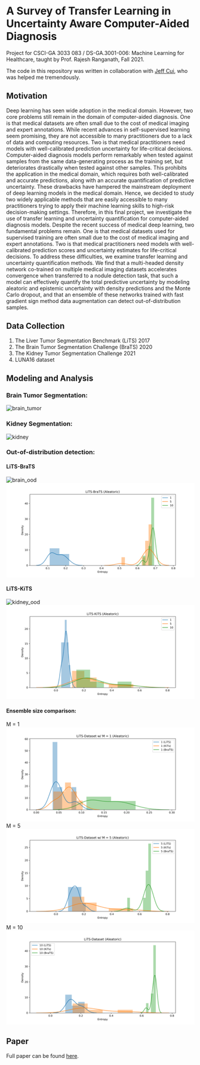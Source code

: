 # A Survey of Transfer Learning in Uncertainty Aware Computer-Aided Diagnosis
Project for CSCI-GA 3033 083 / DS-GA.3001-006: Machine Learning for Healthcare, taught by Prof. Rajesh Ranganath, Fall 2021.

The code in this repository was written in collaboration with [Jeff Cui](https://github.com/jeffacce), who was helped me tremendously.

## Motivation
Deep learning has seen wide adoption in the medical domain. However, two core problems still remain in the domain of computer-aided diagnosis. One is that medical datasets are often small due to the cost of medical imaging and expert annotations. While recent advances in self-supervised learning seem promising, they are not accessible to many practitioners due to a lack of data and computing resources. Two is that medical practitioners need models with well-calibrated prediction uncertainty for life-critical decisions. Computer-aided diagnosis models perform remarkably when tested against samples from the same data-generating process as the training set, but deteriorates drastically when tested against other samples. This prohibits the application in the medical domain, which requires both well-calibrated and accurate predictions, along with an accurate quantification of predictive uncertainty. These drawbacks have hampered the mainstream deployment of deep learning models in the medical domain. Hence, we decided to study two widely applicable methods that are easily accessible to many practitioners trying to apply their machine learning skills to high-risk decision-making settings. Therefore, in this final project, we investigate the use of transfer learning and uncertainty quantification for computer-aided diagnosis models.
Despite the recent success of medical deep learning, two fundamental problems remain. One is that medical datasets used for supervised training are often small due to the cost of medical imaging and expert annotations. Two is that medical practitioners need models with well-calibrated prediction scores and uncertainty estimates for life-critical decisions. To address these difficulties, we examine transfer learning and uncertainty quantification methods. We find that a multi-headed density network co-trained on multiple medical imaging datasets accelerates convergence when transferred to a nodule detection task, that such a model can effectively quantify the total predictive uncertainty by modeling aleatoric and epistemic uncertainty with density predictions and the Monte Carlo dropout, and that an ensemble of these networks trained with fast gradient sign method data augmentation can detect out-of-distribution samples.

## Data Collection
1. The Liver Tumor Segmentation Benchmark (LiTS) 2017
2. The Brain Tumor Segmentation Challenge (BraTS) 2020
3. The Kidney Tumor Segmentation Challenge 2021
4. LUNA16 dataset


## Modeling and Analysis



### Brain Tumor Segmentation:
![brain_tumor](demo/brats_14_samples.gif)
### Kidney Segmentation:
![kidney](demo/kits_merged.gif)
### Out-of-distribution detection:
#### LiTS-BraTS
![brain_ood](demo/brats_ood_6.gif)
![brain_pred_entropy](demo/LiTS-BraTS-alea.png)
#### LiTS-KiTS
![kidney_ood](demo/kits_ood.gif)
![kindey_pred_entropy](demo/LiTS-KiTS-alea.png)
#### Ensemble size comparison:
M = 1
![M1](demo/LiTS-Dataset-alea-1.png)
M = 5
![M5](demo/LiTS-Dataset-alea-5.png)
M = 10
![M1](demo/LiTS-Dataset-alea-10.png)


## Paper
Full paper can be found [here](https://drive.google.com/file/d/1QyUhXMmyKQlslAke4sTUXcZ6wdVsGh7R/view?usp=sharing).
